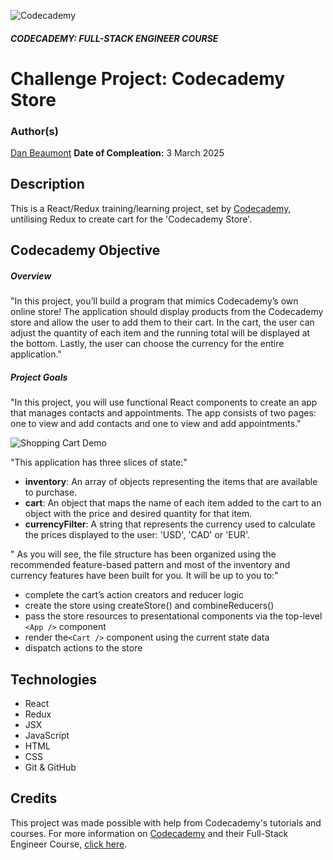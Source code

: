![Codecademy](https://www.codecademy.com/favicon.ico)

##### CODECADEMY: FULL-STACK ENGINEER COURSE

Challenge Project: Codecademy Store
=================================================

### Author(s)
[Dan Beaumont](https://github.com/BeaumontDan)
**Date of Compleation:** 3 March 2025

## Description

This is a React/Redux training/learning project, set by [Codecademy][codecademy], untilising Redux to create cart for the 'Codecademy Store'.

## Codecademy Objective


##### Overview

"In this project, you’ll build a program that mimics Codecademy’s own online store! The application should display products from the Codecademy store and allow the user to add them to their cart. In the cart, the user can adjust the quantity of each item and the running total will be displayed at the bottom. Lastly, the user can choose the currency for the entire application."

##### Project Goals

"In this project, you will use functional React components to create an app that manages contacts and appointments. The app consists of two pages: one to view and add contacts and one to view and add appointments."

![Shopping Cart Demo](https://static-assets.codecademy.com/Courses/Learn-Redux/codecademy-store/shopping-cart-demo.gif)

"This application has three slices of state:"

- **inventory**: An array of objects representing the items that are available to purchase.
- **cart**: An object that maps the name of each item added to the cart to an object with the price and desired quantity for that item.
- **currencyFilter**: A string that represents the currency used to calculate the prices displayed to the user: 'USD', 'CAD' or 'EUR'.

" As you will see, the file structure has been organized using the recommended feature-based pattern and most of the inventory and currency features have been built for you. It will be up to you to:"

- complete the cart’s action creators and reducer logic
- create the store using createStore() and combineReducers()
- pass the store resources to presentational components via the top-level ```<App />``` component
- render the```<Cart />``` component using the current state data
- dispatch actions to the store

## Technologies

- React
- Redux
- JSX
- JavaScript
- HTML
- CSS
- Git & GitHub


## Credits

This project was made possible with help from Codecademy's tutorials and courses. For more information on [Codecademy][codecademy] and their Full-Stack Engineer Course, [click here][fullstackcourse].

[codecademy]: https://www.codecademy.com/
[fullstackcourse]: https://www.codecademy.com/learn/paths/full-stack-engineer-career-path
